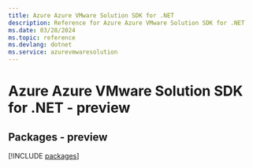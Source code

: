 ```yaml
---
title: Azure Azure VMware Solution SDK for .NET
description: Reference for Azure Azure VMware Solution SDK for .NET
ms.date: 03/28/2024
ms.topic: reference
ms.devlang: dotnet
ms.service: azurevmwaresolution
---
```

# Azure Azure VMware Solution SDK for .NET - preview
## Packages - preview
[!INCLUDE [packages](azure-vmware-solution-index.md)]